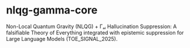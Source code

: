 # nlqg-gamma-core
Non-Local Quantum Gravity (NLQG) + Γₐᵢ Hallucination Suppression: A falsifiable Theory of Everything integrated with epistemic suppression for Large Language Models (TOE_SIGNAL_2025).
